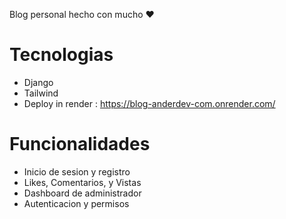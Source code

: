 Blog personal hecho con mucho ❤️
# Tecnologias
* Django 
* Tailwind 
* Deploy in render : https://blog-anderdev-com.onrender.com/
# Funcionalidades
- Inicio de sesion y registro
- Likes, Comentarios, y Vistas
- Dashboard de administrador
- Autenticacion y permisos

